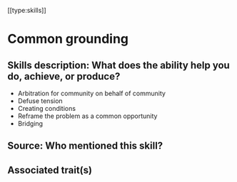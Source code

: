 [[type:skills]]

# Common grounding

## Skills description: What does the ability help you do, achieve, or produce?

- Arbitration for community on behalf of community  
- Defuse tension  
- Creating conditions  
- Reframe the problem as a common opportunity  
- Bridging

## Source: Who mentioned this skill?

## Associated trait(s)
  


## 
  


##